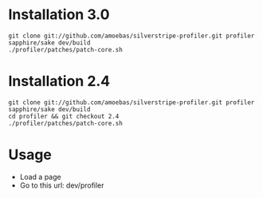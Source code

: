 # Installation 3.0

    git clone git://github.com/amoebas/silverstripe-profiler.git profiler
    sapphire/sake dev/build
    ./profiler/patches/patch-core.sh 

# Installation 2.4

    git clone git://github.com/amoebas/silverstripe-profiler.git profiler
    sapphire/sake dev/build
    cd profiler && git checkout 2.4
    ./profiler/patches/patch-core.sh

# Usage

- Load a page
- Go to this url: dev/profiler
